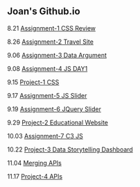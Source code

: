 ## Joan's Github.io

8.21 [Assignment-1 CSS Review](https://joanxiayiqiong.github.io/mejo487/assignment-css-1)

8.26 [Assignment-2 Travel Site](https://joanxiayiqiong.github.io/mejo487/assignment-css-2)

9.06 [Assignment-3 Data Argument](https://docs.google.com/document/d/1WedMLaRpEROg6MR6ueibOYtfdS_Uh5lxfOck4UqIhdw/edit?usp=sharing)

9.08 [Assignment-4 JS DAY1](https://joanxiayiqiong.github.io/mejo487/assignment-js-4)

9.15 [Project-1 CSS](https://joanxiayiqiong.github.io/mejo487/p1-css)

9.17 [Assignment-5 JS Slider](https://joanxiayiqiong.github.io/mejo487/assignment-slider-5)

9.19 [Assignment-6 JQuery Slider](https://joanxiayiqiong.github.io/mejo487/assignment-jquery-6)

9.29 [Project-2 Educational Website](https://joanxiayiqiong.github.io/mejo487/p2-edu)

10.03 [Assignment-7 C3 JS](https://joanxiayiqiong.github.io/mejo487/assignment-c3js-06)

10.22 [Project-3 Data Storytelling Dashboard](https://joanxiayiqiong.github.io/mejo487/p3-data)

11.04 [Merging APIs](https://joanxiayiqiong.github.io/mejo487/merging-apis)

11.17 [Project-4 APIs](https://joanxiayiqiong.github.io/mejo487/p4-api)
